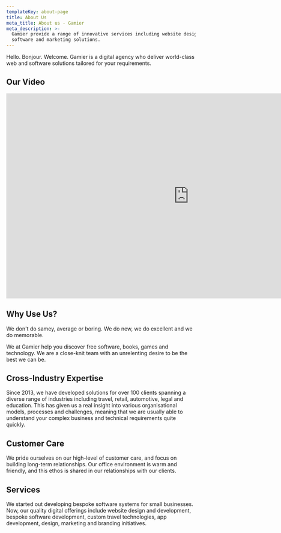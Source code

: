```yaml
---
templateKey: about-page
title: About Us
meta_title: About us - Gamier
meta_description: >-
  Gamier provide a range of innovative services including website design, app,
  software and marketing solutions.
---
```

Hello. Bonjour. Welcome. Gamier is a digital agency who deliver world-class web and software solutions tailored for your requirements. 

## Our Video

<iframe width="971" height="546" src="https://www.youtube.com/embed/busHUh9qCB0" frameborder="0" allow="accelerometer; autoplay; encrypted-media; gyroscope; picture-in-picture" allowfullscreen></iframe>

## Why Use Us?

We don't do samey, average or boring. We do new, we do excellent and we do memorable.

We at Gamier help you discover free software, books, games and technology. We are a close-knit team with an unrelenting desire to be the best we can be.

## Cross-Industry Expertise

Since 2013, we have developed solutions for over 100 clients spanning a diverse range of industries including travel, retail, automotive, legal and education. This has given us a real insight into various organisational models, processes and challenges, meaning that we are usually able to understand your complex business and technical requirements quite quickly.

## Customer Care

We pride ourselves on our high-level of customer care, and focus on building long-term relationships. Our office environment is warm and friendly, and this ethos is shared in our relationships with our clients.

## Services

We started out developing bespoke software systems for small businesses. Now, our quality digital offerings include website design and development, bespoke software development, custom travel technologies, app development, design, marketing and branding initiatives.
